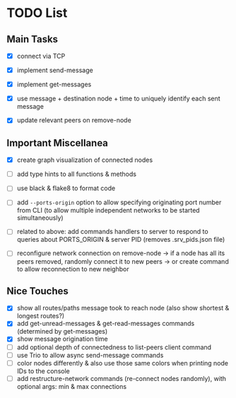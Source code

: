 # TODO List


## Main Tasks
- [x] connect via TCP
- [x] implement send-message
- [x] implement get-messages
- [x] use message + destination node + time to uniquely identify each sent message
- [x] update relevant peers on remove-node


## Important Miscellanea
- [x] create graph visualization of connected nodes
- [ ] add type hints to all functions & methods
- [ ] use black & flake8 to format code
- [ ] add `--ports-origin` option to allow specifying originating port number from CLI (to allow multiple independent networks to be started simultaneously)
- [ ] related to above: add commands handlers to server to respond to queries about PORTS_ORIGIN & server PID (removes .srv_pids.json file)
- [ ] reconfigure network connection on remove-node -> if a node has all its peers removed, randomly connect it to new peers -> or create command to allow reconnection to new neighbor


## Nice Touches
- [x] show all routes/paths message took to reach node (also show shortest & longest routes?)
- [x] add get-unread-messages & get-read-messages commands (determined by get-messages)
- [x] show message origination time
- [ ] add optional depth of connectedness to list-peers client command
- [ ] use Trio to allow async send-message commands
- [ ] color nodes differently & also use those same colors when printing node IDs to the console
- [ ] add restructure-network commands (re-connect nodes randomly), with optional args: min & max connections
